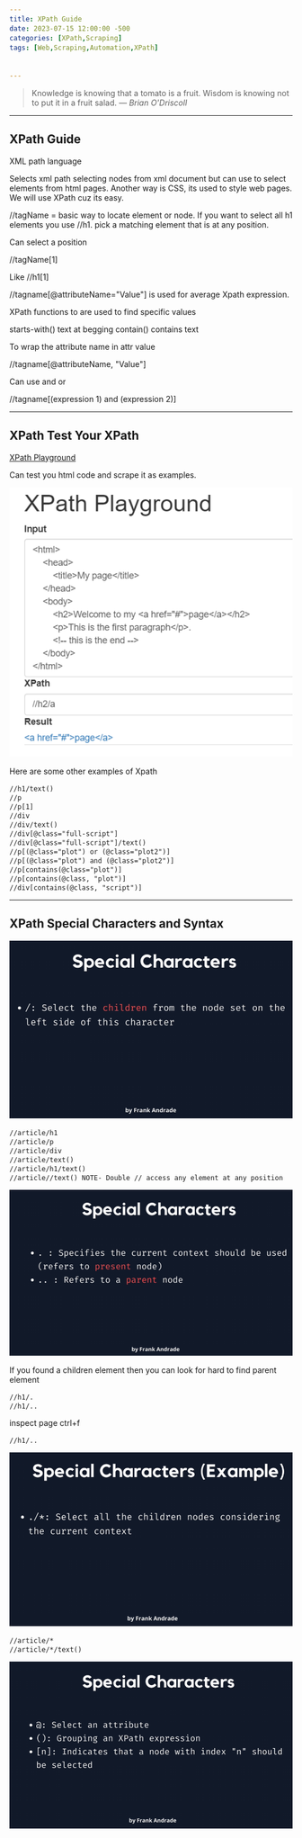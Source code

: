 ```yaml
---
title: XPath Guide
date: 2023-07-15 12:00:00 -500
categories: [XPath,Scraping]
tags: [Web,Scraping,Automation,XPath]


---
```


> Knowledge is knowing that a tomato is a fruit. Wisdom is knowing not to put it in a fruit salad.
> — <cite>Brian O'Driscoll</cite>

---

## XPath Guide

XML path language

Selects xml path selecting nodes from xml document but can use to select elements from html pages. Another way is CSS, its used to style web pages. We will use XPath cuz its easy.

//tagName = basic way to locate element or node. If you want to select all h1 elements you use //h1. pick a matching element that is at any position. 

Can select a position

//tagName\[1\]

Like //h1\[1\]

//tagname\[@attributeName="Value"\]
is used for average Xpath expression.

XPath functions to are used to find specific values 

starts-with() text at begging 
contain() contains text

To wrap the attribute name in attr value

//tagname\[@attributeName, "Value"\]

Can use and or 

//tagname\[(expression 1) and (expression 2)\]

---

## XPath Test Your XPath

[XPath Playground](https://scrapinghub.github.io/xpath-playground/)

Can test you html code and scrape it as examples.

![Pasted image 20230715205028.png](https://raw.githubusercontent.com/Xp101T7/Xp101T7.github.io/main/Media/Pasted%20image%2020230715205028.png)

Here are some other examples of Xpath

	//h1/text()
	//p
	//p[1]
	//div
	//div/text()
	//div[@class="full-script"]
	//div[@class="full-script"]/text()
	//p[(@class="plot") or (@class="plot2")]
	//p[(@class="plot") and (@class="plot2")]
	//p[contains(@class="plot")]
	//p[contains(@class, "plot")]
	//div[contains(@class, "script")]

---

## XPath Special Characters and Syntax

![Pasted image 20230715205544.png](https://raw.githubusercontent.com/Xp101T7/Xp101T7.github.io/main/Media/Pasted%20image%2020230715205544.png)

	//article/h1
	//article/p
	//article/div
	//article/text()
	//article/h1/text()
	//article//text() NOTE- Double // access any element at any position

![Pasted image 20230715205804.png](https://raw.githubusercontent.com/Xp101T7/Xp101T7.github.io/main/Media/Pasted%20image%2020230715205804.png)

If you found a children element then you can look for hard to find parent element

	//h1/.
	//h1/..

inspect page ctrl+f

	//h1/..

![Pasted image 20230715210207.png](https://raw.githubusercontent.com/Xp101T7/Xp101T7.github.io/main/Media/Pasted%20image%2020230715210207.png)

	//article/*
	//article/*/text()

![Pasted image 20230715210310.png](https://raw.githubusercontent.com/Xp101T7/Xp101T7.github.io/main/Media/Pasted%20image%2020230715210310.png)







